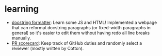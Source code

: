 # learning

- [docstring formatter](docstring_formatter/formatter.html): Learn some JS and HTML! Implemented a webpage that can reformat docstring paragraphs (or fixed-width paragraphs in general) so it's easier to edit them without having redo all line breaks manually.
- [PR scorecard](pr-scorecard/pr-scorecard.html): Keep track of GitHub duties and randomly select a reviewer (mostly written by Cotton).
